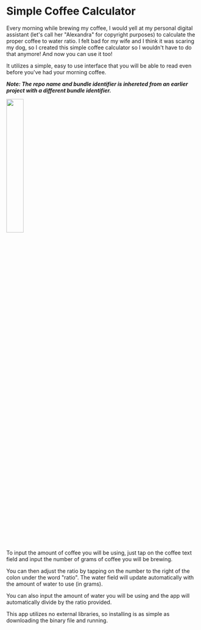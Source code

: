 # Simple Coffee Calculator

Every morning while brewing my coffee, I would yell at my personal digital assistant (let's call her "Alexandra" for copyright purposes) to calculate the proper coffee to water ratio. I felt bad for my wife and I think it was scaring my dog, so I created this simple coffee calculator so I wouldn't have to do that anymore! And now you can use it too!

It utilizes a simple, easy to use interface that you will be able to read even before you've had your morning coffee.

__*Note: The repo name and bundle identifier is inhereted from an earlier project with a different bundle identifier.*__

<img src="https://i.imgur.com/jGFJUbB.jpg" width="30%"></img> 

To input the amount of coffee you will be using, just tap on the coffee text field and input the number of grams of coffee you will be brewing.

You can then adjust the ratio by tapping on the number to the right of the colon under the word "ratio". The water field will update automatically with the amount of water to use (in grams).

You can also input the amount of water you will be using and the app will automatically divide by the ratio provided.

This app utilizes no external libraries, so installing is as simple as downloading the binary file and running.
